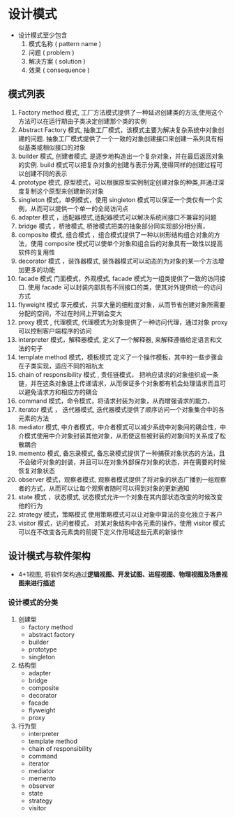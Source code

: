 # 设计模式
- 设计模式至少包含
    1. 模式名称 ( pattern name )
    2. 问题 ( problem )
    3. 解决方案 ( solution )
    4. 效果 ( consequence )
    
## 模式列表
1. Factory method 模式, 工厂方法模式提供了一种延迟创建类的方法,使用这个方法可以在运行期由子类决定创建那个类的实例
2. Abstract Factory 模式, 抽象工厂模式，该模式主要为解决复杂系统中对象创建的问题. 
    抽象工厂模式提供了一个一致的对象创建接口来创建一系列具有相似基类或相似接口的对象
3. builder 模式, 创建者模式, 是逐步地构造出一个复杂对象，并在最后返回对象的实例. build 模式可以把复杂对象的创建与表示分离,使得同样的创建过程可以创建不同的表示
4. prototype 模式, 原型模式，可以根据原型实例制定创建对象的种类,并通过深度复制这个原型来创建新的对象
5. singleton 模式，单例模式，使用 singleton 模式可以保证一个类仅有一个实例，从而可以提供一个单一的全局访问点
6. adapter 模式 ，适配器模式,适配器模式可以解决系统间接口不兼容的问题
7. bridge 模式 ，桥接模式, 桥接模式把类的抽象部分同实现部分相分离，
8. composite 模式, 组合模式 ，组合模式提供了一种以树形结构组合对象的方法，使用 composite 模式可以使单个对象和组合后的对象具有一致性以提高软件的复用性
9. decorator 模式 ，装饰器模式, 装饰器模式可以动态的为对象的某一个方法增加更多的功能
10. facade 模式 门面模式，外观模式, facade 模式为一组类提供了一致的访问接口. 使用 facade 可以封装内部具有不同接口的类，使其对外提供统一的访问方式
11. flyweight 模式 享元模式，共享大量的细粒度对象，从而节省创建对象所需要分配的空间，不过在时间上开销会变大
12. proxy 模式 , 代理模式, 代理模式为对象提供了一种访问代理，通过对象 proxy 可以控制客户端程序的访问
13. interpreter 模式，解释器模式, 定义了一个解释器, 来解释遵循给定语言和文法的句子
14. template method 模式，模板模式 定义了一个操作模板，其中的一些步骤会在子类实现，适应不同的祖杭太
15. chain of responsibility 模式 , 责任链模式， 把响应请求的对象组织成一条链，并在这条对象链上传递请求，从而保证多个对象都有机会处理请求而且可以避免请求方和相应方的耦合
16. command 模式，命令模式，将请求封装为对象，从而增强请求的能力，
17. iterator 模式 ， 迭代器模式, 迭代器模式提供了顺序访问一个对象集合中的各元素的方法
18. mediator 模式, 中介者模式，中介者模式可以减少系统中对象间的耦合性，中介模式使用中介对象封装其他对象，从而使这些被封装的对象间的关系成了松散耦合
19. memento 模式, 备忘录模式, 备忘录模式提供了一种捕获对象状态的方法，且不会破坏对象的封装，并且可以在对象外部保存对象的状态，并在需要的时候恢复对象状态
20. observer 模式，观察者模式, 观察者模式提供了将对象的状态广播到一组观察者的方式，从而可以让每个观察者随时可以得到对象的更新通知
21. state 模式 ，状态模式, 状态模式允许一个对象在其内部状态改变的时候改变他的行为
22. strategy 模式，策略模式 使用策略模式可以让对象中算法的变化独立于客户
23. visitor 模式，访问者模式， 对某对象结构中各元素的操作，使用 visitor 模式可以在不改变各元素类的前提下定义作用域这些元素的新操作



## 设计模式与软件架构
- 4+1视图, 将软件架构通过**逻辑视图、开发试图、进程视图、物理视图及场景视图来进行描述**

### 设计模式的分类
1. 创建型
    - factory method
    - abstract factory
    - builder
    - prototype
    - singleton
2. 结构型
    - adapter
    - bridge
    - composite
    - decorator
    - facade
    - flyweight
    - proxy 
3. 行为型
    - interpreter
    - template method
    - chain of responsibility
    - command
    - iterator
    - mediator
    - memento
    - observer
    - state
    - strategy
    - visitor